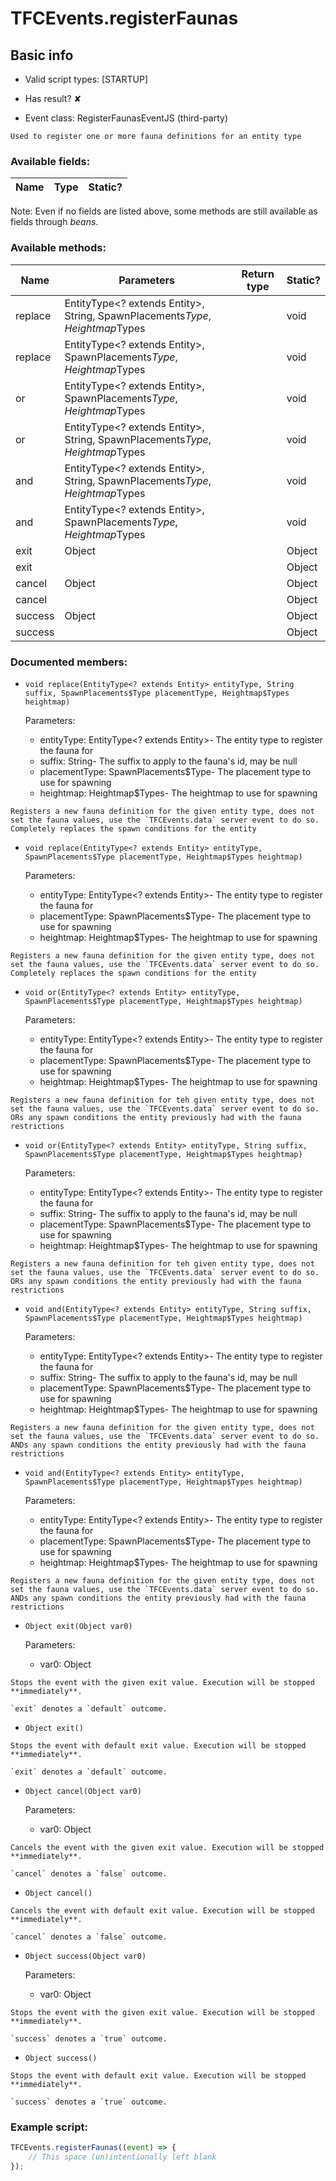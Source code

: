 # TFCEvents.registerFaunas

## Basic info

- Valid script types: [STARTUP]

- Has result? ✘

- Event class: RegisterFaunasEventJS (third-party)

```
Used to register one or more fauna definitions for an entity type
```

### Available fields:

| Name | Type | Static? |
| ---- | ---- | ------- |

Note: Even if no fields are listed above, some methods are still available as fields through *beans*.

### Available methods:

| Name | Parameters | Return type | Static? |
| ---- | ---------- | ----------- | ------- |
| replace | EntityType<? extends Entity>, String, SpawnPlacements$Type, Heightmap$Types |  | void | ✘ |
| replace | EntityType<? extends Entity>, SpawnPlacements$Type, Heightmap$Types |  | void | ✘ |
| or | EntityType<? extends Entity>, SpawnPlacements$Type, Heightmap$Types |  | void | ✘ |
| or | EntityType<? extends Entity>, String, SpawnPlacements$Type, Heightmap$Types |  | void | ✘ |
| and | EntityType<? extends Entity>, String, SpawnPlacements$Type, Heightmap$Types |  | void | ✘ |
| and | EntityType<? extends Entity>, SpawnPlacements$Type, Heightmap$Types |  | void | ✘ |
| exit | Object |  | Object | ✘ |
| exit |  |  | Object | ✘ |
| cancel | Object |  | Object | ✘ |
| cancel |  |  | Object | ✘ |
| success | Object |  | Object | ✘ |
| success |  |  | Object | ✘ |


### Documented members:

- `void replace(EntityType<? extends Entity> entityType, String suffix, SpawnPlacements$Type placementType, Heightmap$Types heightmap)`

  Parameters:
  - entityType: EntityType<? extends Entity>- The entity type to register the fauna for
  - suffix: String- The suffix to apply to the fauna's id, may be null
  - placementType: SpawnPlacements$Type- The placement type to use for spawning
  - heightmap: Heightmap$Types- The heightmap to use for spawning

```
Registers a new fauna definition for the given entity type, does not set the fauna values, use the `TFCEvents.data` server event to do so. Completely replaces the spawn conditions for the entity
```

- `void replace(EntityType<? extends Entity> entityType, SpawnPlacements$Type placementType, Heightmap$Types heightmap)`

  Parameters:
  - entityType: EntityType<? extends Entity>- The entity type to register the fauna for
  - placementType: SpawnPlacements$Type- The placement type to use for spawning
  - heightmap: Heightmap$Types- The heightmap to use for spawning

```
Registers a new fauna definition for the given entity type, does not set the fauna values, use the `TFCEvents.data` server event to do so. Completely replaces the spawn conditions for the entity
```

- `void or(EntityType<? extends Entity> entityType, SpawnPlacements$Type placementType, Heightmap$Types heightmap)`

  Parameters:
  - entityType: EntityType<? extends Entity>- The entity type to register the fauna for
  - placementType: SpawnPlacements$Type- The placement type to use for spawning
  - heightmap: Heightmap$Types- The heightmap to use for spawning

```
Registers a new fauna definition for teh given entity type, does not set the fauna values, use the `TFCEvents.data` server event to do so. ORs any spawn conditions the entity previously had with the fauna restrictions
```

- `void or(EntityType<? extends Entity> entityType, String suffix, SpawnPlacements$Type placementType, Heightmap$Types heightmap)`

  Parameters:
  - entityType: EntityType<? extends Entity>- The entity type to register the fauna for
  - suffix: String- The suffix to apply to the fauna's id, may be null
  - placementType: SpawnPlacements$Type- The placement type to use for spawning
  - heightmap: Heightmap$Types- The heightmap to use for spawning

```
Registers a new fauna definition for teh given entity type, does not set the fauna values, use the `TFCEvents.data` server event to do so. ORs any spawn conditions the entity previously had with the fauna restrictions
```

- `void and(EntityType<? extends Entity> entityType, String suffix, SpawnPlacements$Type placementType, Heightmap$Types heightmap)`

  Parameters:
  - entityType: EntityType<? extends Entity>- The entity type to register the fauna for
  - suffix: String- The suffix to apply to the fauna's id, may be null
  - placementType: SpawnPlacements$Type- The placement type to use for spawning
  - heightmap: Heightmap$Types- The heightmap to use for spawning

```
Registers a new fauna definition for the given entity type, does not set the fauna values, use the `TFCEvents.data` server event to do so. ANDs any spawn conditions the entity previously had with the fauna restrictions
```

- `void and(EntityType<? extends Entity> entityType, SpawnPlacements$Type placementType, Heightmap$Types heightmap)`

  Parameters:
  - entityType: EntityType<? extends Entity>- The entity type to register the fauna for
  - placementType: SpawnPlacements$Type- The placement type to use for spawning
  - heightmap: Heightmap$Types- The heightmap to use for spawning

```
Registers a new fauna definition for the given entity type, does not set the fauna values, use the `TFCEvents.data` server event to do so. ANDs any spawn conditions the entity previously had with the fauna restrictions
```

- `Object exit(Object var0)`

  Parameters:
  - var0: Object

```
Stops the event with the given exit value. Execution will be stopped **immediately**.

`exit` denotes a `default` outcome.
```

- `Object exit()`
```
Stops the event with default exit value. Execution will be stopped **immediately**.

`exit` denotes a `default` outcome.
```

- `Object cancel(Object var0)`

  Parameters:
  - var0: Object

```
Cancels the event with the given exit value. Execution will be stopped **immediately**.

`cancel` denotes a `false` outcome.
```

- `Object cancel()`
```
Cancels the event with default exit value. Execution will be stopped **immediately**.

`cancel` denotes a `false` outcome.
```

- `Object success(Object var0)`

  Parameters:
  - var0: Object

```
Stops the event with the given exit value. Execution will be stopped **immediately**.

`success` denotes a `true` outcome.
```

- `Object success()`
```
Stops the event with default exit value. Execution will be stopped **immediately**.

`success` denotes a `true` outcome.
```



### Example script:

```js
TFCEvents.registerFaunas((event) => {
	// This space (un)intentionally left blank
});
```

